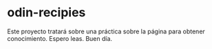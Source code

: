 # odin-recipies
Este proyecto tratará sobre una práctica sobre la página para obtener conocimiento.
Espero leas.
Buen día.